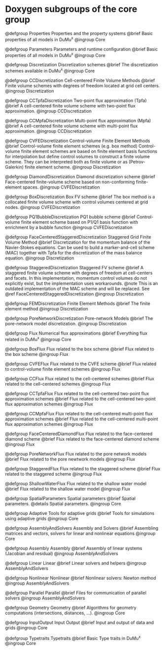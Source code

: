 # Doxygen subgroups of the core group

<!-- Properties -->

@defgroup Properties Properties and the property systems
@brief Basic properties of all models in DuMu<sup>x</sup>
@ingroup Core

<!-- Parameters -->

@defgroup Parameters Parameters and runtime configuration
@brief Basic properties of all models in DuMu<sup>x</sup>
@ingroup Core

<!-- Discretization -->

@defgroup Discretization Discretization schemes
@brief The discretization schemes available in DuMu<sup>x</sup>
@ingroup Core

<!-- Discretization subgroups -->

@defgroup CCDiscretization Cell-centered Finite Volume Methods
@brief Finite volume schemes with degrees of freedom located at grid cell centers.
@ingroup Discretization

@defgroup CCTpfaDiscretization Two-point flux approximation (Tpfa)
@brief A cell-centered finite volume scheme with two-point flux approximation.
@ingroup CCDiscretization

@defgroup CCMpfaDiscretization Multi-point flux approximation (Mpfa)
@brief A cell-centered finite volume scheme with multi-point flux approximation.
@ingroup CCDiscretization

@defgroup CVFEDiscretization Control-volume Finite Element Methods
@brief Control-volume finite element schemes (e.g. box method)
Control-volume finite element schemes are based on finite element basis functions for interpolation but define control volumes to construct a finite volume scheme. They can be interpreted both as finite volume or as (Petrov-Galerkin) finite element scheme.
@ingroup Discretization

@defgroup DiamondDiscretization Diamond discretization scheme
@brief Face-centered finite-volume scheme based on non-conforming finite-element spaces.
@ingroup CVFEDiscretization

@defgroup BoxDiscretization Box FV scheme
@brief The box method is a collocated finite volume scheme with control volumes centered at grid nodes.
@ingroup CVFEDiscretization

@defgroup PQ1BubbleDiscretization PQ1 bubble scheme
@brief Control-volume finite element scheme based on P1/Q1 basis function with enrichment by a bubble function
@ingroup CVFEDiscretization

@defgroup FaceCenteredStaggeredDiscretization Staggered Grid Finite Volume Method
@brief Discretization for the momentum balance of the Navier-Stokes equations. Can be used to build a marker-and-cell scheme (MAC) together with Tpfa for the discretization of the mass balance equation.
@ingroup Discretization

@defgroup StaggeredDiscretization Staggered FV scheme
@brief A staggered finite volume scheme with degrees of freedom at cell-centers and facets. In this implementation, momentum control volumes do not explicitly exist, but the implementation uses workarounds.
@note This is an outdated implementation of the MAC scheme and will be replaced. See @ref FaceCenteredStaggeredDiscretization
@ingroup Discretization

@defgroup FEMDiscretization Finite Element Methods
@brief The finite element method
@ingroup Discretization

@defgroup PoreNetworkDiscretization Pore-network Models
@brief The pore-network model discretization.
@ingroup Discretization

<!-- Flux -->

@defgroup Flux Numerical flux approximations
@brief Everything flux related in DuMu<sup>x</sup>
@ingroup Core

<!-- Flux subgroups -->

@defgroup BoxFlux Flux related to the box scheme
@brief Flux related to the box scheme
@ingroup Flux

@defgroup CVFEFlux Flux related to the CVFE scheme
@brief Flux related to control-volume finite element schemes
@ingroup Flux

@defgroup CCFlux Flux related to the cell-centered schemes
@brief Flux related to the cell-centered schemes
@ingroup Flux

@defgroup CCTpfaFlux Flux related to the cell-centered two-point flux approximation schemes
@brief Flux related to the cell-centered two-point flux approximation schemes
@ingroup Flux

@defgroup CCMpfaFlux Flux related to the cell-centered multi-point flux approximation schemes
@brief Flux related to the cell-centered multi-point flux approximation schemes
@ingroup Flux

@defgroup FaceCenteredDiamondFlux Flux related to the face-centered diamond scheme
@brief Flux related to the face-centered diamond scheme
@ingroup Flux

@defgroup PoreNetworkFlux Flux related to the pore network models
@brief Flux related to the pore newtwork models
@ingroup Flux

@defgroup StaggeredFlux Flux related to the staggered scheme
@brief Flux related to the staggered scheme
@ingroup Flux

@defgroup ShallowWaterFlux Flux related to the shallow water model
@brief Flux related to the shallow water model
@ingroup Flux

<!-- SpatialParameters -->

@defgroup SpatialParameters Spatial parameters
@brief Spatial parameters.
@details Spatial parameters.
@ingroup Core

<!-- Adaptive -->

@defgroup Adaptive Tools for adaptive grids
@brief Tools for simulations using adaptive grids
@ingroup Core

<!-- AssemblyAndSolvers -->

@defgroup AssemblyAndSolvers Assembly and Solvers
@brief Assembling matrices and vectors, solvers for linear and nonlinear equations
@ingroup Core

<!-- AssemblyAndSolvers subgroups -->

@defgroup Assembly Assembly
@brief Assembly of linear systems (Jacobian and residual)
@ingroup AssemblyAndSolvers

@defgroup Linear Linear
@brief Linear solvers and helpers
@ingroup AssemblyAndSolvers

@defgroup Nonlinear Nonlinear
@brief Nonlinear solvers: Newton method
@ingroup AssemblyAndSolvers

@defgroup Parallel Parallel
@brief Files for communication of parallel solvers
@ingroup AssemblyAndSolvers

<!-- Geometry -->

@defgroup Geometry Geometry
@brief Algorithms for geometry computations (intersections, distances, ...).
@ingroup Core

<!-- InputOutput -->

@defgroup InputOutput Input Output
@brief Input and output of data and grids
@ingroup Core

<!-- Typetraits -->

@defgroup Typetraits Typetraits
@brief Basic Type traits in DuMu<sup>x</sup>
@ingroup Core
